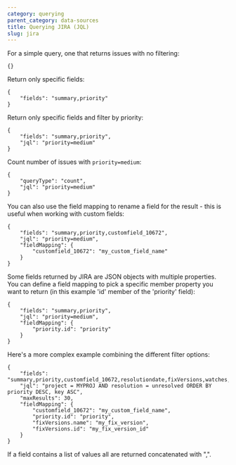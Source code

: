 ```yaml
---
category: querying
parent_category: data-sources
title: Querying JIRA (JQL)
slug: jira
---
```


For a simple query, one that returns issues with no filtering:
    
```
{}
```

Return only specific fields:

    
    
    {
    	"fields": "summary,priority"
    }
    
    

Return only specific fields and filter by priority:

    
    
    {
    	"fields": "summary,priority",
    	"jql": "priority=medium"
    }
    
    

Count number of issues with  `priority=medium`:

    
    
    {
    	"queryType": "count",
    	"jql": "priority=medium"
    }
    
    

You can also use the field mapping to rename a field for the result - this is
useful when working with custom fields:

    
    
    {
    	"fields": "summary,priority,customfield_10672",
    	"jql": "priority=medium",
    	"fieldMapping": {
    		"customfield_10672": "my_custom_field_name"
    	}
    }
    
    

Some fields returned by JIRA are JSON objects with multiple properties. You
can define a field mapping to pick a specific member property you want to
return (in this example 'id' member of the 'priority' field):

    
    
    {
    	"fields": "summary,priority",
    	"jql": "priority=medium",
    	"fieldMapping": {
    		"priority.id": "priority"
    	}
    }
    
    

Here's a more complex example combining the different filter options:

    
    
    {
    	"fields": "summary,priority,customfield_10672,resolutiondate,fixVersions,watches,labels",
    	"jql": "project = MYPROJ AND resolution = unresolved ORDER BY priority DESC, key ASC",
    	"maxResults": 30,
    	"fieldMapping": {
    		"customfield_10672": "my_custom_field_name",
    		"priority.id": "priority",
    		"fixVersions.name": "my_fix_version",
    		"fixVersions.id": "my_fix_version_id"
    	}
    }
    
    

If a field contains a list of values all are returned concatenated with ",".

